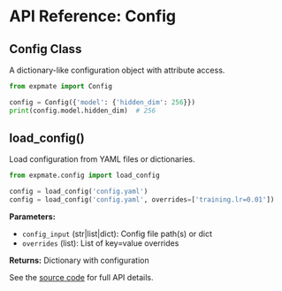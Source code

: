 # API Reference: Config

## Config Class

A dictionary-like configuration object with attribute access.

```python
from expmate import Config

config = Config({'model': {'hidden_dim': 256}})
print(config.model.hidden_dim)  # 256
```

## load_config()

Load configuration from YAML files or dictionaries.

```python
from expmate.config import load_config

config = load_config('config.yaml')
config = load_config('config.yaml', overrides=['training.lr=0.01'])
```

**Parameters:**
- `config_input` (str|list|dict): Config file path(s) or dict
- `overrides` (list): List of key=value overrides

**Returns:** Dictionary with configuration

See the [source code](https://github.com/kunheek/expmate/blob/main/src/expmate/config.py) for full API details.
